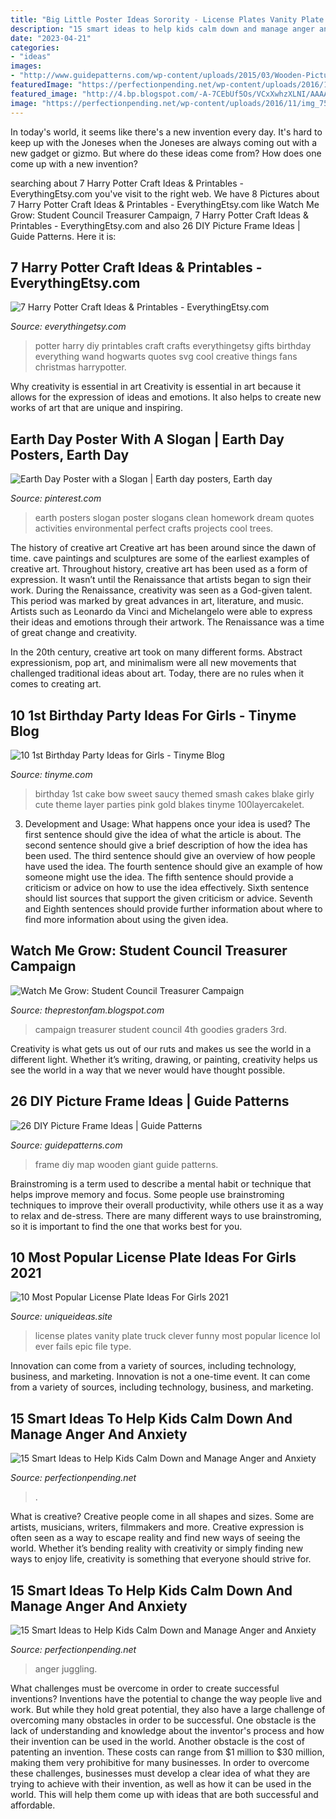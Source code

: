 ```yaml
---
title: "Big Little Poster Ideas Sorority - License Plates Vanity Plate Truck Clever Funny Most Popular Licence Lol Ever Fails Epic File Type"
description: "15 smart ideas to help kids calm down and manage anger and anxiety"
date: "2023-04-21"
categories:
- "ideas"
images:
- "http://www.guidepatterns.com/wp-content/uploads/2015/03/Wooden-Picture-Frame-DIY.jpg"
featuredImage: "https://perfectionpending.net/wp-content/uploads/2016/11/img_7502.jpg"
featured_image: "http://4.bp.blogspot.com/-A-7CEbUf5Os/VCxXwhzXLNI/AAAAAAAApC8/eI0GWOCjEP0/s1600/IMG_2174.JPG"
image: "https://perfectionpending.net/wp-content/uploads/2016/11/img_7502.jpg"
---
```



In today's world, it seems like there's a new invention every day.  It's hard to keep up with the Joneses when the Joneses are always coming out with a new gadget or gizmo.  But where do these ideas come from?  How does one come up with a new invention?

	

		
searching about 7 Harry Potter Craft Ideas &amp; Printables - EverythingEtsy.com you've visit to the right web. We have 8 Pictures about 7 Harry Potter Craft Ideas &amp; Printables - EverythingEtsy.com like Watch Me Grow: Student Council Treasurer Campaign, 7 Harry Potter Craft Ideas &amp; Printables - EverythingEtsy.com and also 26 DIY Picture Frame Ideas | Guide Patterns. Here it is:
		
    
## 7 Harry Potter Craft Ideas &amp; Printables - EverythingEtsy.com

<img loading=lazy src="https://www.everythingetsy.com/wp-content/uploads/2013/10/7-Harry-Potter-Crafts-Printables-DIY-Gifts-on-EverythingEtsy.com_thumb.jpg" onerror="this.onerror=null;this.src='https://tse3.mm.bing.net/th?id=OIP.L3wJd-w9PHgDKQ_f_9qq4AHaKl&amp;pid=15.1';" alt="7 Harry Potter Craft Ideas &amp; Printables - EverythingEtsy.com">

_Source: everythingetsy.com_

>potter harry diy printables craft crafts everythingetsy gifts birthday everything wand hogwarts quotes svg cool creative things fans christmas harrypotter. 

	

Why creativity is essential in art
Creativity is essential in art because it allows for the expression of ideas and emotions. It also helps to create new works of art that are unique and inspiring.

    
## Earth Day Poster With A Slogan | Earth Day Posters, Earth Day

<img loading=lazy src="https://i.pinimg.com/originals/16/70/8f/16708f00fdd53ab8a5ae85a20116dc20.jpg" onerror="this.onerror=null;this.src='https://tse3.mm.bing.net/th?id=OIP.oPqtsAZaO_3PgRWYbdzS5wHaJ4&amp;pid=15.1';" alt="Earth Day Poster with a Slogan | Earth day posters, Earth day">

_Source: pinterest.com_

>earth posters slogan poster slogans clean homework dream quotes activities environmental perfect crafts projects cool trees. 

	

The history of creative art
Creative art has been around since the dawn of time. cave paintings and sculptures are some of the earliest examples of creative art. Throughout history, creative art has been used as a form of expression. It wasn’t until the Renaissance that artists began to sign their work.
During the Renaissance, creativity was seen as a God-given talent. This period was marked by great advances in art, literature, and music. Artists such as Leonardo da Vinci and Michelangelo were able to express their ideas and emotions through their artwork. The Renaissance was a time of great change and creativity.

In the 20th century, creative art took on many different forms. Abstract expressionism, pop art, and minimalism were all new movements that challenged traditional ideas about art. Today, there are no rules when it comes to creating art.

    
## 10 1st Birthday Party Ideas For Girls - Tinyme Blog

<img loading=lazy src="https://www.tinyme.com/blog/wp-content/uploads/10-first-birthday-party-ideas-for-girls/10-First-Birthday-Party-Ideas-for-Girls-1.jpg" onerror="this.onerror=null;this.src='https://tse4.mm.bing.net/th?id=OIP.hMO3h5LCsxsq32oOpHAVCwHaLG&amp;pid=15.1';" alt="10 1st Birthday Party Ideas for Girls - Tinyme Blog">

_Source: tinyme.com_

>birthday 1st cake bow sweet saucy themed smash cakes blake girly cute theme layer parties pink gold blakes tinyme 100layercakelet. 

	

3. Development and Usage: What happens once your idea is used?
The first sentence should give the idea of what the article is about. The second sentence should give a brief description of how the idea has been used. The third sentence should give an overview of how people have used the idea. The fourth sentence should give an example of how someone might use the idea. The fifth sentence should provide a criticism or advice on how to use the idea effectively. Sixth sentence should list sources that support the given criticism or advice. Seventh and Eighth sentences should provide further information about where to find more information about using the given idea.

    
## Watch Me Grow: Student Council Treasurer Campaign

<img loading=lazy src="http://4.bp.blogspot.com/-A-7CEbUf5Os/VCxXwhzXLNI/AAAAAAAApC8/eI0GWOCjEP0/s1600/IMG_2174.JPG" onerror="this.onerror=null;this.src='https://tse1.mm.bing.net/th?id=OIP.crKgD4DW-dRYVyo0w-sN7gHaJ4&amp;pid=15.1';" alt="Watch Me Grow: Student Council Treasurer Campaign">

_Source: theprestonfam.blogspot.com_

>campaign treasurer student council 4th goodies graders 3rd. 

	

Creativity is what gets us out of our ruts and makes us see the world in a different light. Whether it’s writing, drawing, or painting, creativity helps us see the world in a way that we never would have thought possible.

    
## 26 DIY Picture Frame Ideas | Guide Patterns

<img loading=lazy src="http://www.guidepatterns.com/wp-content/uploads/2015/03/Wooden-Picture-Frame-DIY.jpg" onerror="this.onerror=null;this.src='https://tse3.mm.bing.net/th?id=OIP.2To3t4CYbo7bjX57k2t-hAHaFb&amp;pid=15.1';" alt="26 DIY Picture Frame Ideas | Guide Patterns">

_Source: guidepatterns.com_

>frame diy map wooden giant guide patterns. 

	

Brainstroming is a term used to describe a mental habit or technique that helps improve memory and focus. Some people use brainstroming techniques to improve their overall productivity, while others use it as a way to relax and de-stress. There are many different ways to use brainstroming, so it is important to find the one that works best for you.

    
## 10 Most Popular License Plate Ideas For Girls 2021

<img loading=lazy src="https://www.uniqueideas.site/wp-content/uploads/25-insanely-clever-license-plates-you-wish-youd-thought-of-complex-1.jpg" onerror="this.onerror=null;this.src='https://tse2.mm.bing.net/th?id=OIP.LPXO2mTMUkRw8fUdS6V7xQHaEN&amp;pid=15.1';" alt="10 Most Popular License Plate Ideas For Girls 2021">

_Source: uniqueideas.site_

>license plates vanity plate truck clever funny most popular licence lol ever fails epic file type. 

	

Innovation can come from a variety of sources, including technology, business, and marketing.
Innovation is not a one-time event. It can come from a variety of sources, including technology, business, and marketing.

    
## 15 Smart Ideas To Help Kids Calm Down And Manage Anger And Anxiety

<img loading=lazy src="https://perfectionpending.net/wp-content/uploads/2016/11/img_7502.jpg" onerror="this.onerror=null;this.src='https://tse2.mm.bing.net/th?id=OIP.eO1IN1Svbw4s3nAs-KPCUwHaJ4&amp;pid=15.1';" alt="15 Smart Ideas to Help Kids Calm Down and Manage Anger and Anxiety">

_Source: perfectionpending.net_

>. 

	

What is creative?
Creative people come in all shapes and sizes. Some are artists, musicians, writers, filmmakers and more. Creative expression is often seen as a way to escape reality and find new ways of seeing the world. Whether it’s bending reality with creativity or simply finding new ways to enjoy life, creativity is something that everyone should strive for.

    
## 15 Smart Ideas To Help Kids Calm Down And Manage Anger And Anxiety

<img loading=lazy src="https://perfectionpending.net/wp-content/uploads/2016/11/Mind-Jar.jpg" onerror="this.onerror=null;this.src='https://tse2.mm.bing.net/th?id=OIP.aSB0dWhR72ScrQbQhQSlNAAAAA&amp;pid=15.1';" alt="15 Smart Ideas to Help Kids Calm Down and Manage Anger and Anxiety">

_Source: perfectionpending.net_

>anger juggling. 

	

What challenges must be overcome in order to create successful inventions?
Inventions have the potential to change the way people live and work. But while they hold great potential, they also have a large challenge of overcoming many obstacles in order to be successful. One obstacle is the lack of understanding and knowledge about the inventor's process and how their invention can be used in the world. Another obstacle is the cost of patenting an invention. These costs can range from $1 million to $30 million, making them very prohibitive for many businesses. In order to overcome these challenges, businesses must develop a clear idea of what they are trying to achieve with their invention, as well as how it can be used in the world. This will help them come up with ideas that are both successful and affordable.

